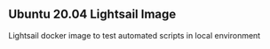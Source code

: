 ## Ubuntu 20.04 Lightsail Image

Lightsail docker image to test automated scripts in local environment

